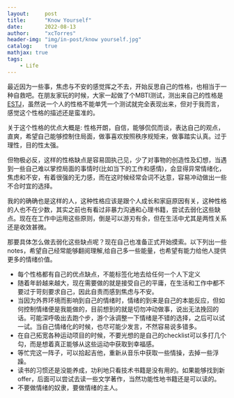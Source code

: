 ```yaml
---
layout:     post
title:      "Know Yourself"
date:       2022-08-13
author:     "xcTorres"
header-img: "img/in-post/know yourself.jpg"
catalog:    true
mathjax: true
tags:
    - Life
---  
```


最近因为一些事，焦虑与不安的感觉挥之不去，开始反思自己的性格，也相当于一种自救吧。在朋友家玩的时候，大家一起做了个MBTI测试，测出来自己的性格是[ESTJ](https://www.personalitypage.com/html/ESTJ.html)，虽然说一个人的性格不能单凭一个测试就完全表现出来，但对于我而言，感觉这个性格的描述还是蛮准的。  

关于这个性格的优点大概是:
性格开朗，自信，能够侃侃而谈，表达自己的观点，直爽，希望自己能够控制住局面，做事喜欢按照秩序规矩来，做事踏实认真。过于理性，目的性太强。 

但物极必反，这样的性格缺点是容易固执己见，少了对事物的创造性及幻想，当遇到一些自己难以掌控局面的事情时(比如当下的工作和感情)，会显得异常情绪化，焦虑和不安，有着很强的无力感，而在这时候经常会词不达意，容易冲动做出一些不合时宜的选择。

我的的确确也是这样的人，这种性格应该是跟个人成长和家庭原因有关，这种性格的人也不在少数，其实之前也有看过非暴力沟通和心理书籍，尝试去弱化这些缺点。现在在工作中运用这些原则，倒是可以游刃有余，但在生活中尤其是两性关系还是收效甚微。 

那要具体怎么做去弱化这些缺点呢？现在自己也准备正式开始摸索。以下列出一些notes，希望自己经常能够翻阅理解,给自己多一些能量，也希望有能力给他人提供更多的情绪价值。 

- 每个性格都有自己的优点缺点，不能标签化地去给任何一个人下定义  
- 随着年龄越来越大，现在需要做的就是接受自己的平庸，在生活和工作中都不要过于苛刻要求自己，因此自责而感到焦虑与不安。  
- 当因为外界环境而影响到自己的情绪时，情绪的到来是自己的本能反应，但如何控制情绪便是我能做的，目前想到的就是切勿冲动做事，说出无法挽回的话。可能深呼吸出去跑个步，游个泳调整一下情绪是不错的选择，之后可以试一试。当自己情绪化的时候，也尽可能少发言，不然容易说多错多。  
- 在自己拓宽各种运动项目的时候，不要光想的是自己的checklist可以多打几个勾，而是想着真正能够从这些运动中获取到幸福感。  
- 等忙完这一阵子，可以拾起吉他，重新从音乐中获取一些情操，去掉一些浮躁。   
- 读书的习惯还是没能养成，功利地只看技术书籍是没有用的。如果能够找到新offer，后面可以尝试去读一些文学著作，当然功能性地书籍还是可以读的。  
- 不要做情绪的奴隶，要做情绪的主人。

